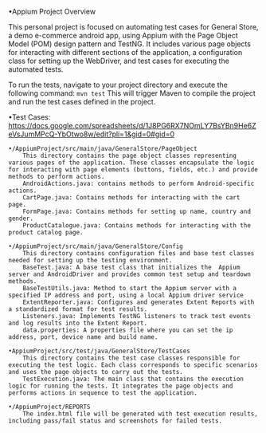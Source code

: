 •Appium Project Overview

This personal project is focused on automating test cases for General Store, a demo e-commerce android app, using Appium with the Page Object Model (POM) design pattern and TestNG. It includes various page objects for interacting with different sections of the application, a configuration class for setting up the WebDriver, and test cases for executing the automated tests.

To run the tests, navigate to your project directory and execute the following command:
	```mvn test```
 This will trigger Maven to compile the project and run the test cases defined in the project.

•Test Cases:
https://docs.google.com/spreadsheets/d/1J8PG6RX7NOmLY7BsYBn9He6ZeVsJumMPcQ-YbOtwo8w/edit?pli=1&gid=0#gid=0

	•/AppiumProject/src/main/java/GeneralStore/PageObject
		This directory contains the page object classes representing various pages of the application. These classes encapsulate the logic for interacting with page elements (buttons, fields, etc.) and provide methods to perform actions.
		AndroidActions.java: contains methods to perform Android-specific actions.
		CartPage.java: Contains methods for interacting with the cart page.
		FormPage.java: Contains methods for setting up name, country and gender.
		ProductCatalogue.java: Contains methods for interacting with the product catalog page.

	•/AppiumProject/src/main/java/GeneralStore/Config
		This directory contains configuration files and base test classes needed for setting up the testing environment.
		BaseTest.java: A base test class that initializes the  Appium server and AndroidDriver and provides common test setup and teardown methods.
		BaseTestUtils.java: Method to start the Appium server with a specified IP address and port, using a local Appium driver service
		ExtentReporter.java: Configures and generates Extent Reports with a standardized format for test results. 
		Listeners.java: Implements TestNG listeners to track test events and log results into the Extent Report.	
		data.properties: A properties file where you can set the ip address, port, device name and build name.

	•AppiumProject/src/test/java/GeneralStore/TestCases
		This directory contains the test case classes responsible for executing the test logic. Each class corresponds to specific scenarios and uses the page objects to carry out the tests.
		TestExecution.java: The main class that contains the execution logic for running the tests. It integrates the page objects and performs actions in sequence to test the application.

	•/AppiumProject/REPORTS
		The index.html file will be generated with test execution results, including pass/fail status and screenshots for failed tests.